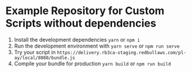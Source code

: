 # Example Repository for Custom Scripts without dependencies

1. Install the development dependencies `yarn` or `npm i`
1. Run the development environment with `yarn serve` or `npm run serve`
1. Try your script in `https://delivery.rb3ca-staging.redbullaws.com/pl-ay/local/8080/bundle.js`
1. Compile your bundle for production `yarn build` or `npm run build`
